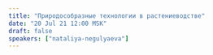 ```yaml
---
title: "Природособразные технологии в растениеводстве"
date: "20 Jul 21 12:00 MSK"
draft: false
speakers: ["nataliya-negulyaeva"]
---
```

